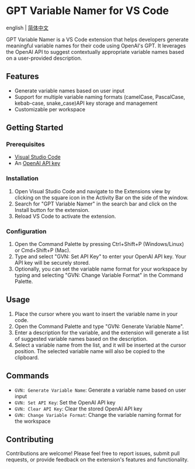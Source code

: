 # GPT Variable Namer for VS Code

english | [简体中文]('./README-zh_CN.md')

GPT Variable Namer is a VS Code extension that helps developers generate meaningful variable names for their code using OpenAI's GPT. It leverages the OpenAI API to suggest contextually appropriate variable names based on a user-provided description.

## Features

- Generate variable names based on user input
- Support for multiple variable naming formats (camelCase, PascalCase, kebab-case, snake_case)API key storage and management
- Customizable per workspace

## Getting Started

### Prerequisites

- [Visual Studio Code](https://code.visualstudio.com/)
- An [OpenAI API key](https://platform.openai.com/account/api-keys)

### Installation

1. Open Visual Studio Code and navigate to the Extensions view by clicking on the square icon in the Activity Bar on the side of the window.
2. Search for "GPT Variable Namer" in the search bar and click on the Install button for the extension.
3. Reload VS Code to activate the extension.

### Configuration

1. Open the Command Palette by pressing Ctrl+Shift+P (Windows/Linux) or Cmd+Shift+P (Mac).
2. Type and select "GVN: Set API Key" to enter your OpenAI API key. Your API key will be securely stored.
3. Optionally, you can set the variable name format for your workspace by typing and selecting "GVN: Change Variable Format" in the Command Palette.

## Usage

1. Place the cursor where you want to insert the variable name in your code.
2. Open the Command Palette and type "GVN: Generate Variable Name".
3. Enter a description for the variable, and the extension will generate a list of suggested variable names based on the description.
4. Select a variable name from the list, and it will be inserted at the cursor position. The selected variable name will also be copied to the clipboard.


## Commands

- `GVN: Generate Variable Name`: Generate a variable name based on user input
- `GVN: Set API Key`: Set the OpenAI API key
- `GVN: Clear API Key`: Clear the stored OpenAI API key
- `GVN: Change Variable Format`: Change the variable naming format for the workspace

## Contributing

Contributions are welcome! Please feel free to report issues, submit pull requests, or provide feedback on the extension's features and functionality.
